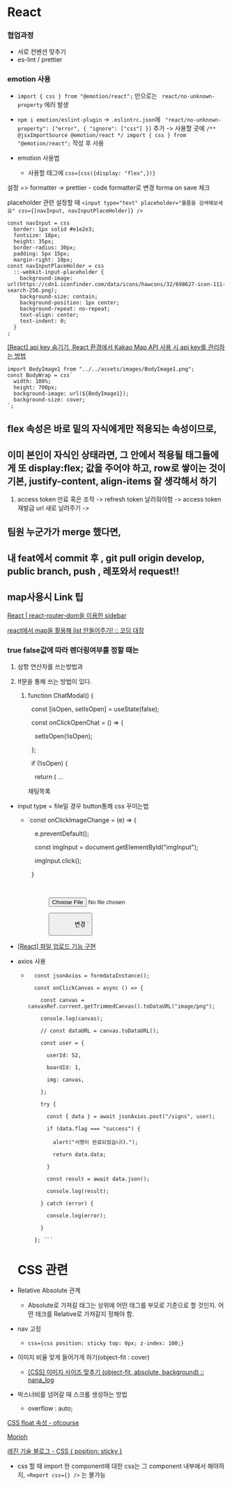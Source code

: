 # React

### 협업과정

- 서로 컨벤션 맞추기
- es-lint / prettier

### emotion 사용

- `import { css } from "@emotion/react";` 만으로는 ` react/no-unknown-property` 에러 발생

- `npm i emotion/eslint-plugin` -> `.eslintrc.json`에 ` "react/no-unknown-property": ["error", { "ignore": ["css"] }]` 추가 -> 사용할 곳에 ``` /** @jsxImportSource @emotion/react */ import { css } from "@emotion/react"; ``` 작성 후 사용

- emotion 사용법
  
  - 사용할 태그에 `css={css({display: "flex",})} `

설정 => formatter -> prettier - code formatter로 변경
forma on save 체크

placeholder 관련 설정할 때 `<input type="text" placeholder="물품을 검색해보세요" css={[navInput, navInputPlaceHolder]} />`

```
const navInput = css
  border: 1px solid #e1e2e3;
  fontsize: 18px;
  height: 35px;
  border-radius: 30px;
  padding: 5px 15px;
  margin-right: 10px;
const navInputPlaceHolder = css
  ::-webkit-input-placeholder {
    background-image: url(https://cdn1.iconfinder.com/data/icons/hawcons/32/698627-icon-111-search-256.png);
    background-size: contain;
    background-position: 1px center;
    background-repeat: no-repeat;
    text-align: center;
    text-indent: 0;
  }
;
```

[[React] api key 숨기기, React 환경에서 Kakao Map API 사용 시 api key를 관리하는 방법](https://yam-cha.tistory.com/174)

```const
import BodyImage1 from "../../assets/images/BodyImage1.png";
const BodyWrap = css`
  width: 100%;
  height: 700px;
  background-image: url(${BodyImage1});
  background-size: cover;
`;
```

## flex 속성은 바로 밑의 자식에게만 적용되는 속성이므로,

## 이미 본인이 자식인 상태라면, 그 안에서 적용될 태그들에게 또 display:flex; 값을 주어야 하고, row로 쌓이는 것이 기본, justify-content, align-items 잘 생각해서 하기

1. access token 만료 혹은 조작 -> refresh token 날려줘야함 -> access token 재발급 url 새로 날려주기 ->

## 팀원 누군가가 merge 했다면,

## 내 feat에서 commit 후 , git pull origin develop, public branch, push , 레포와서 request!!

## map사용시 Link 팁

[React | react-router-dom을 이용한 sidebar](https://gaemi606.tistory.com/entry/React-react-router-dom%EC%9D%84-%EC%9D%B4%EC%9A%A9%ED%95%9C-sidebar)

[react에서 map을 활용해 list 만들어주기! :: 코딩 대장](https://codingzzangmimi.tistory.com/38)

### true false값에 따라 렌더링여부를 정할 때는

1. 삼항 연산자를 쓰는방법과

2. If문을 통해 쓰는 방법이 있다.
   
   1. function ChatModal() {
      
        const [isOpen, setIsOpen] = useState(false);
      
        const onClickOpenChat = () => {
      
          setIsOpen(!isOpen);
      
        };
      
        if (!isOpen) {
      
          return ( 
      ...
      
      채팅목록
- input type = file일 경우 button통해 css 꾸미는법
  
  - `const onClickImageChange = (e) => {
    
        e.preventDefault();
    
        const imgInput = document.getElementById("imgInput");
    
        imgInput.click();
    
      }   
    
     <div css={modifyButtonWrap}>
    
                <input type="file" id="imgInput" css={inputWrap} />
    
                <button css={modifyButton} onClick={onClickImageChange}>
    
                  변경 `

- [[React] 파일 업로드 기능 구현](https://hojung-testbench.tistory.com/entry/React-%ED%8C%8C%EC%9D%BC-%EC%97%85%EB%A1%9C%EB%93%9C-%EA%B8%B0%EB%8A%A5-%EA%B5%AC%ED%98%84)

- axios 사용
  
  - ```function
      const jsonAxios = formdataInstance();
    
      const onClickCanvas = async () => {
    
        const canvas = canvasRef.current.getTrimmedCanvas().toDataURL("image/png");
    
        console.log(canvas);
    
        // const dataURL = canvas.toDataURL();
    
        const user = {
    
          userId: 52,
    
          boardId: 1,
    
          img: canvas,
    
        };
    
        try {
    
          const { data } = await jsonAxios.post("/signs", user);
    
          if (data.flag === "success") {
    
            alert("서명이 완료되었습니다.");
    
            return data.data;
    
          }
    
          const result = await data.json();
    
          console.log(result);
    
        } catch (error) {
    
          console.log(error);
    
        }
    
      }; ```
    ```
  
  # CSS 관련

- Relative Absolute 관계
  
  - Absolute로 가져갈 태그는 상위에 어떤 태그를 부모로 기준으로 할 것인지. 어떤 태크를 Relative로 가져갈지 정해야 함.

- nav 고정
  
  - `css={css position: sticky top: 0px; z-index: 100;}`

- 이미지 비율 맞게 들어가게 하기(object-fit : cover)
  
  - [[CSS] 이미지 사이즈 맞추기 (object-fit, absolute, background) :: nana_log](https://nykim.work/86)

- 박스너비를 넘어갈 때 스크롤 생성하는 방법
  
  - overflow : auto;

[CSS float 속성 - ofcourse](https://ofcourse.kr/css-course/float-%EC%86%8D%EC%84%B1)

[Morioh](https://morioh.com/p/ca71458fa07d)

[레진 기술 블로그 - CSS { position: sticky }](https://tech.lezhin.com/2019/03/20/css-sticky)

- css 할 때 import 한 component에 대한 css는 그 component 내부에서 해야하지, `<Report css={} />` 는 불가능